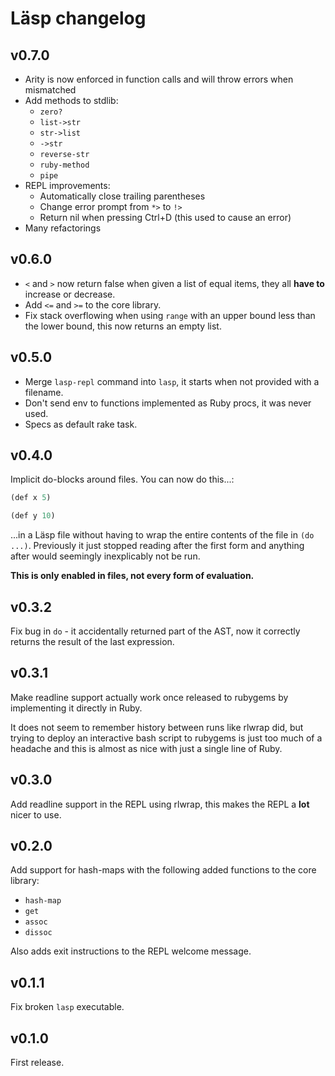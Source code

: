 # Läsp changelog

## v0.7.0

- Arity is now enforced in function calls and will throw errors when mismatched
- Add methods to stdlib:
    - `zero?`
    - `list->str`
    - `str->list`
    - `->str`
    - `reverse-str`
    - `ruby-method`
    - `pipe`
- REPL improvements:
    - Automatically close trailing parentheses
    - Change error prompt from `*>` to `!>`
    - Return nil when pressing Ctrl+D (this used to cause an error)
- Many refactorings

## v0.6.0

- `<` and `>` now return false when given a list of equal items, they all **have to** increase or decrease.
- Add `<=` and `>=` to the core library.
- Fix stack overflowing when using `range` with an upper bound less than the lower bound, this now returns an empty list.

## v0.5.0

- Merge `lasp-repl` command into `lasp`, it starts when not provided with a filename.
- Don't send env to functions implemented as Ruby procs, it was never used.
- Specs as default rake task.

## v0.4.0

Implicit do-blocks around files. You can now do this...:

```lisp
(def x 5)

(def y 10)
```

...in a Läsp file without having to wrap the entire contents of the file in
`(do ...)`. Previously it just stopped reading after the first form and
anything after would seemingly inexplicably not be run.

**This is only enabled in files, not every form of evaluation.**

## v0.3.2

Fix bug in `do` - it accidentally returned part of the AST, now it correctly
returns the result of the last expression.

## v0.3.1

Make readline support actually work once released to rubygems by implementing it directly in Ruby.

It does not seem to remember history between runs like rlwrap did, but trying
to deploy an interactive bash script to rubygems is just too much of a headache
and this is almost as nice with just a single line of Ruby.

## v0.3.0

Add readline support in the REPL using rlwrap, this makes the REPL a **lot** nicer to use.

## v0.2.0

Add support for hash-maps with the following added functions to the core library:

- `hash-map`
- `get`
- `assoc`
- `dissoc`

Also adds exit instructions to the REPL welcome message.

## v0.1.1

Fix broken `lasp` executable.

## v0.1.0

First release.
